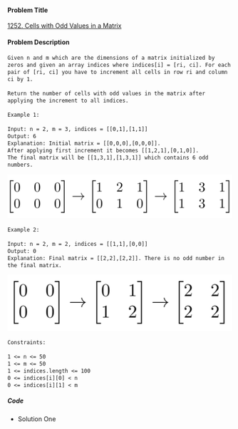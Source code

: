 #### Problem Title
[1252. Cells with Odd Values in a Matrix](https://leetcode.com/problems/cells-with-odd-values-in-a-matrix/)
#### Problem Description
```
Given n and m which are the dimensions of a matrix initialized by zeros and given an array indices where indices[i] = [ri, ci]. For each pair of [ri, ci] you have to increment all cells in row ri and column ci by 1.

Return the number of cells with odd values in the matrix after applying the increment to all indices.

Example 1:

Input: n = 2, m = 3, indices = [[0,1],[1,1]]
Output: 6
Explanation: Initial matrix = [[0,0,0],[0,0,0]].
After applying first increment it becomes [[1,2,1],[0,1,0]].
The final matrix will be [[1,3,1],[1,3,1]] which contains 6 odd numbers.
```
![example_1.png](../../assets/array/2019-11-13/example_1.png)
```
Example 2:

Input: n = 2, m = 2, indices = [[1,1],[0,0]]
Output: 0
Explanation: Final matrix = [[2,2],[2,2]]. There is no odd number in the final matrix.
```
![example_1.png](../../assets/array/2019-11-13/example_2.png)
```
Constraints:

1 <= n <= 50
1 <= m <= 50
1 <= indices.length <= 100
0 <= indices[i][0] < n
0 <= indices[i][1] < m

```

##### Code

- Solution One
```

```
